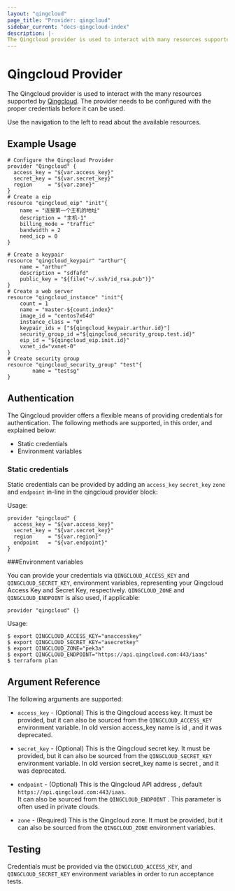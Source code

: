 ```yaml
---
layout: "qingcloud"
page_title: "Provider: qingcloud"
sidebar_current: "docs-qingcloud-index"
description: |-
The Qingcloud provider is used to interact with many resources supported by Qingcloud. The provider needs to be configured with the proper credentials before it can be used.
---
```


# Qingcloud Provider

The Qingcloud provider is used to interact with the
many resources supported by [Qingcloud](https://www.qingcloud.com). The provider needs to be configured
with the proper credentials before it can be used.

Use the navigation to the left to read about the available resources.

## Example Usage

```hcl
# Configure the Qingcloud Provider
provider "Qingcloud" {
  access_key = "${var.access_key}"
  secret_key = "${var.secret_key}"
  region     = "${var.zone}"
}
# Create a eip
resource "qingcloud_eip" "init"{
	name = "连接第一个主机的地址"
	description = "主机-1"
	billing_mode = "traffic"
	bandwidth = 2
	need_icp = 0
}

# Create a keypair
resource "qingcloud_keypair" "arthur"{
	name = "arthur"
	description = "sdfafd"
	public_key = "${file("~/.ssh/id_rsa.pub")}"
}
# Create a web server
resource "qingcloud_instance" "init"{
	count = 1
	name = "master-${count.index}"
	image_id = "centos7x64d"
	instance_class = "0"
	keypair_ids = ["${qingcloud_keypair.arthur.id}"]
	security_group_id ="${qingcloud_security_group.test.id}"
	eip_id = "${qingcloud_eip.init.id}"
    vxnet_id="vxnet-0"
}
# Create security group
resource "qingcloud_security_group" "test"{
        name = "testsg"
}
```
## Authentication

The Qingcloud provider offers a flexible means of providing credentials for authentication.
The following methods are supported, in this order, and explained below:

- Static credentials
- Environment variables

### Static credentials ###

Static credentials can be provided by adding an `access_key` `secret_key` `zone` and `endpoint` in-line in the
qingcloud provider block:

Usage:

```hcl
provider "qingcloud" {
  access_key = "${var.access_key}"
  secret_key = "${var.secret_key}"
  region     = "${var.region}"
  endpoint   = "${var.endpoint}"
}
```


###Environment variables

You can provide your credentials via `QINGCLOUD_ACCESS_KEY` and `QINGCLOUD_SECRET_KEY`,
environment variables, representing your Qingcloud Access Key and Secret Key, respectively.
`QINGCLOUD_ZONE` and `QINGCLOUD_ENDPOINT` is also used, if applicable:

```hcl
provider "qingcloud" {}
```

Usage:

```shell
$ export QINGCLOUD_ACCESS_KEY="anaccesskey"
$ export QINGCLOUD_SECRET_KEY="asecretkey"
$ export QINGCLOUD_ZONE="pek3a"
$ export QINGCLOUD_ENDPOINT="https://api.qingcloud.com:443/iaas"
$ terraform plan
```


## Argument Reference

The following arguments are supported:

* `access_key` - (Optional) This is the Qingcloud access key. It must be provided,
but it can also be sourced from the `QINGCLOUD_ACCESS_KEY` environment variable.
In old version access_key name is id , and it was deprecated.

* `secret_key` - (Optional) This is the Qingcloud secret key. It must be provided, but
it can also be sourced from the `QINGCLOUD_SECRET_KEY` environment variable.
In old version secret_key name is secret , and it was deprecated.

* `endpoint` - (Optional) This is the Qingcloud API address , default `https://api.qingcloud.com:443/iaas`.  
It can also be sourced from the  `QINGCLOUD_ENDPOINT` . This parameter is often used in private clouds.

* `zone` - (Required) This is the Qingcloud zone. It must be provided, but
it can also be sourced from the `QINGCLOUD_ZONE` environment variables.


## Testing

Credentials must be provided via the `QINGCLOUD_ACCESS_KEY`, and `QINGCLOUD_SECRET_KEY` environment variables in order to run acceptance tests.
